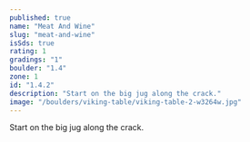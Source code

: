 ```yaml
---
published: true
name: "Meat And Wine"
slug: "meat-and-wine"
isSds: true
rating: 1
gradings: "1"
boulder: "1.4"
zone: 1
id: "1.4.2"
description: "Start on the big jug along the crack."
image: "/boulders/viking-table/viking-table-2-w3264w.jpg"
---
```


Start on the big jug along the crack.
